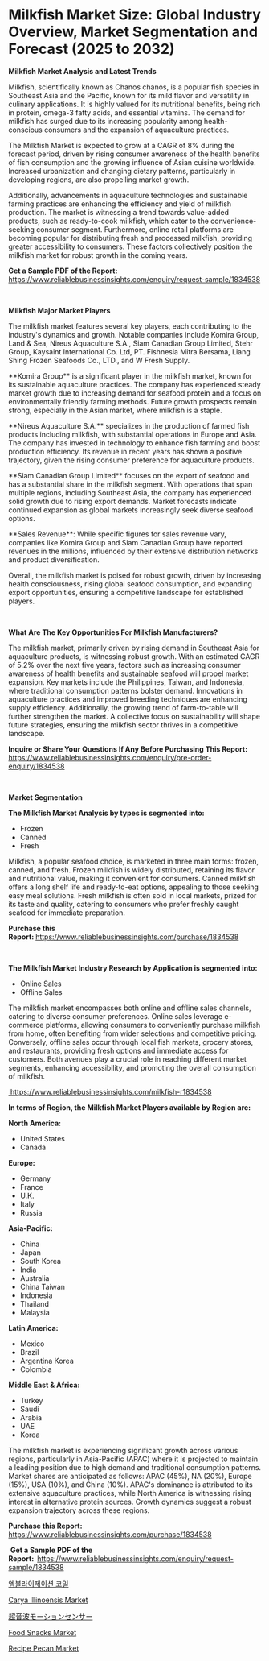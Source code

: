 <p><h1>Milkfish Market Size: Global Industry Overview, Market Segmentation and Forecast (2025 to 2032)</h1></p><p><strong>Milkfish Market Analysis and Latest Trends</strong></p>
<p><p>Milkfish, scientifically known as Chanos chanos, is a popular fish species in Southeast Asia and the Pacific, known for its mild flavor and versatility in culinary applications. It is highly valued for its nutritional benefits, being rich in protein, omega-3 fatty acids, and essential vitamins. The demand for milkfish has surged due to its increasing popularity among health-conscious consumers and the expansion of aquaculture practices.</p><p>The Milkfish Market is expected to grow at a CAGR of 8% during the forecast period, driven by rising consumer awareness of the health benefits of fish consumption and the growing influence of Asian cuisine worldwide. Increased urbanization and changing dietary patterns, particularly in developing regions, are also propelling market growth.</p><p>Additionally, advancements in aquaculture technologies and sustainable farming practices are enhancing the efficiency and yield of milkfish production. The market is witnessing a trend towards value-added products, such as ready-to-cook milkfish, which cater to the convenience-seeking consumer segment. Furthermore, online retail platforms are becoming popular for distributing fresh and processed milkfish, providing greater accessibility to consumers. These factors collectively position the milkfish market for robust growth in the coming years.</p></p>
<p><strong>Get a Sample PDF of the Report:&nbsp;</strong> <a href="https://www.reliablebusinessinsights.com/enquiry/request-sample/1834538?utm_campaign=39&utm_medium=2&utm_source=Github&utm_content=ia&utm_term=15022025&utm_id=milkfish">https://www.reliablebusinessinsights.com/enquiry/request-sample/1834538</a></p>
<p>&nbsp;</p>
<p><strong>Milkfish Major Market Players</strong></p>
<p><p>The milkfish market features several key players, each contributing to the industry's dynamics and growth. Notable companies include Komira Group, Land & Sea, Nireus Aquaculture S.A., Siam Canadian Group Limited, Stehr Group, Kaysaint International Co. Ltd, PT. Fishnesia Mitra Bersama, Liang Shing Frozen Seafoods Co., LTD., and W Fresh Supply.</p><p>**Komira Group** is a significant player in the milkfish market, known for its sustainable aquaculture practices. The company has experienced steady market growth due to increasing demand for seafood protein and a focus on environmentally friendly farming methods. Future growth prospects remain strong, especially in the Asian market, where milkfish is a staple.</p><p>**Nireus Aquaculture S.A.** specializes in the production of farmed fish products including milkfish, with substantial operations in Europe and Asia. The company has invested in technology to enhance fish farming and boost production efficiency. Its revenue in recent years has shown a positive trajectory, given the rising consumer preference for aquaculture products.</p><p>**Siam Canadian Group Limited** focuses on the export of seafood and has a substantial share in the milkfish segment. With operations that span multiple regions, including Southeast Asia, the company has experienced solid growth due to rising export demands. Market forecasts indicate continued expansion as global markets increasingly seek diverse seafood options.</p><p>**Sales Revenue**: While specific figures for sales revenue vary, companies like Komira Group and Siam Canadian Group have reported revenues in the millions, influenced by their extensive distribution networks and product diversification.</p><p>Overall, the milkfish market is poised for robust growth, driven by increasing health consciousness, rising global seafood consumption, and expanding export opportunities, ensuring a competitive landscape for established players.</p></p>
<p>&nbsp;</p>
<p><strong>What Are The Key Opportunities For Milkfish Manufacturers?</strong></p>
<p><p>The milkfish market, primarily driven by rising demand in Southeast Asia for aquaculture products, is witnessing robust growth. With an estimated CAGR of 5.2% over the next five years, factors such as increasing consumer awareness of health benefits and sustainable seafood will propel market expansion. Key markets include the Philippines, Taiwan, and Indonesia, where traditional consumption patterns bolster demand. Innovations in aquaculture practices and improved breeding techniques are enhancing supply efficiency. Additionally, the growing trend of farm-to-table will further strengthen the market. A collective focus on sustainability will shape future strategies, ensuring the milkfish sector thrives in a competitive landscape.</p></p>
<p><strong>Inquire or Share Your Questions If Any Before Purchasing This Report:</strong> <a href="https://www.reliablebusinessinsights.com/enquiry/pre-order-enquiry/1834538?utm_campaign=39&utm_medium=2&utm_source=Github&utm_content=ia&utm_term=15022025&utm_id=milkfish">https://www.reliablebusinessinsights.com/enquiry/pre-order-enquiry/1834538</a></p>
<p>&nbsp;</p>
<p><strong>Market Segmentation</strong></p>
<p><strong>The Milkfish Market Analysis by types is segmented into:</strong></p>
<p><ul><li>Frozen</li><li>Canned</li><li>Fresh</li></ul></p>
<p><p>Milkfish, a popular seafood choice, is marketed in three main forms: frozen, canned, and fresh. Frozen milkfish is widely distributed, retaining its flavor and nutritional value, making it convenient for consumers. Canned milkfish offers a long shelf life and ready-to-eat options, appealing to those seeking easy meal solutions. Fresh milkfish is often sold in local markets, prized for its taste and quality, catering to consumers who prefer freshly caught seafood for immediate preparation.</p></p>
<p><strong>Purchase this Report:&nbsp;</strong><a href="https://www.reliablebusinessinsights.com/purchase/1834538?utm_campaign=39&utm_medium=2&utm_source=Github&utm_content=ia&utm_term=15022025&utm_id=milkfish">https://www.reliablebusinessinsights.com/purchase/1834538</a></p>
<p>&nbsp;</p>
<p><strong>The Milkfish Market Industry Research by Application is segmented into:</strong></p>
<p><ul><li>Online Sales</li><li>Offline Sales</li></ul></p>
<p><p>The milkfish market encompasses both online and offline sales channels, catering to diverse consumer preferences. Online sales leverage e-commerce platforms, allowing consumers to conveniently purchase milkfish from home, often benefiting from wider selections and competitive pricing. Conversely, offline sales occur through local fish markets, grocery stores, and restaurants, providing fresh options and immediate access for customers. Both avenues play a crucial role in reaching different market segments, enhancing accessibility, and promoting the overall consumption of milkfish.</p></p>
<p><a href="https://www.reliablebusinessinsights.com/milkfish-r1834538?utm_campaign=39&utm_medium=2&utm_source=Github&utm_content=ia&utm_term=15022025&utm_id=milkfish">&nbsp;https://www.reliablebusinessinsights.com/milkfish-r1834538</a></p>
<p><strong>In terms of Region, the Milkfish Market Players available by Region are:</strong></p>
<p>
    <p> <strong> North America: </strong>
        <ul>
            <li>United States</li>
            <li>Canada</li>
        </ul>
        </p> 
    <p> <strong> Europe: </strong>
        <ul>
            <li>Germany</li>
            <li>France</li>
            <li>U.K.</li>
            <li>Italy</li>
            <li>Russia</li>
        </ul>
        </p> 
    <p> <strong> Asia-Pacific: </strong>
        <ul>
            <li>China</li>
            <li>Japan</li>
            <li>South Korea</li>
            <li>India</li>
            <li>Australia</li>
            <li>China Taiwan</li>
            <li>Indonesia</li>
            <li>Thailand</li>
            <li>Malaysia</li>
        </ul>
        </p> 
    <p> <strong> Latin America: </strong>
        <ul>
            <li>Mexico</li>
            <li>Brazil</li>
            <li>Argentina Korea</li>
            <li>Colombia</li>
        </ul>
        </p> 
    <p> <strong> Middle East & Africa: </strong>
        <ul>
            <li>Turkey</li>
            <li>Saudi</li>
            <li>Arabia</li>
            <li>UAE</li>
            <li>Korea</li>
        </ul>
    </p>
    </p>
<p><p>The milkfish market is experiencing significant growth across various regions, particularly in Asia-Pacific (APAC) where it is projected to maintain a leading position due to high demand and traditional consumption patterns. Market shares are anticipated as follows: APAC (45%), NA (20%), Europe (15%), USA (10%), and China (10%). APAC's dominance is attributed to its extensive aquaculture practices, while North America is witnessing rising interest in alternative protein sources. Growth dynamics suggest a robust expansion trajectory across these regions.</p></p>
<p><strong>Purchase this Report: </strong><a href="https://www.reliablebusinessinsights.com/purchase/1834538?utm_campaign=39&utm_medium=2&utm_source=Github&utm_content=ia&utm_term=15022025&utm_id=milkfish">https://www.reliablebusinessinsights.com/purchase/1834538</a></p>
<p>&nbsp;<strong>Get a Sample PDF of the Report:&nbsp;&nbsp;</strong><a href="https://www.reliablebusinessinsights.com/enquiry/request-sample/1834538?utm_campaign=39&utm_medium=2&utm_source=Github&utm_content=ia&utm_term=15022025&utm_id=milkfish">https://www.reliablebusinessinsights.com/enquiry/request-sample/1834538</a></p>
<p><strong></strong></p>
<p><p><a href="https://github.com/laholand/Market-Research-Report-List-7/blob/main/600446737046.md?utm_campaign=39&utm_medium=2&utm_source=Github&utm_content=ia&utm_term=15022025&utm_id=milkfish">엠볼라이제이션 코일</a></p><p><a href="https://github.com/joshuagarcia509/Market-Research-Report-List-1/blob/main/carya-illinoensis-market.md?utm_campaign=39&utm_medium=2&utm_source=Github&utm_content=ia&utm_term=15022025&utm_id=milkfish">Carya Illinoensis Market</a></p><p><a href="https://github.com/mohamedbakry57/Market-Research-Report-List-7/blob/main/585777436842.md?utm_campaign=39&utm_medium=2&utm_source=Github&utm_content=ia&utm_term=15022025&utm_id=milkfish">超音波モーションセンサー</a></p><p><a href="https://github.com/boluluhabeel/Market-Research-Report-List-1/blob/main/food-snacks-market.md?utm_campaign=39&utm_medium=2&utm_source=Github&utm_content=ia&utm_term=15022025&utm_id=milkfish">Food Snacks Market</a></p><p><a href="https://github.com/tsiteymargat/Market-Research-Report-List-1/blob/main/recipe-pecan-market.md?utm_campaign=39&utm_medium=2&utm_source=Github&utm_content=ia&utm_term=15022025&utm_id=milkfish">Recipe Pecan Market</a></p></p>